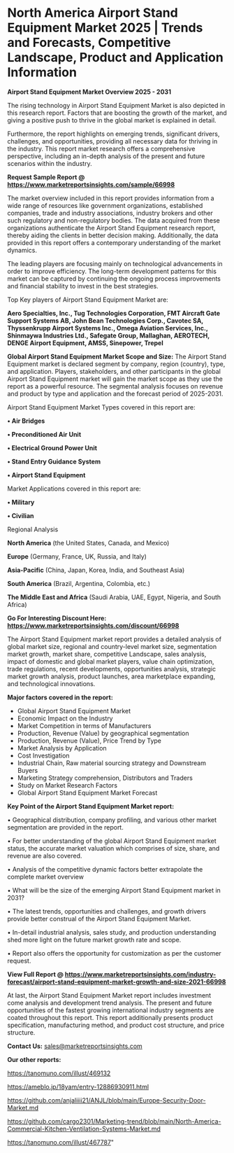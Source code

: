 # North America Airport Stand Equipment Market 2025 | Trends and Forecasts, Competitive Landscape, Product and Application Information

<Strong> Airport Stand Equipment Market Overview 2025 - 2031</strong>

The rising technology in Airport Stand Equipment Market is also depicted in this research report. Factors that are boosting the growth of the market, and giving a positive push to thrive in the global market is explained in detail.

Furthermore, the report highlights on emerging trends, significant drivers, challenges, and opportunities, providing all necessary data for thriving in the industry. This report market research offers a comprehensive perspective, including an in-depth analysis of the present and future scenarios within the industry.

<strong>Request Sample Report @ <a href=https://www.marketreportsinsights.com/sample/66998>https://www.marketreportsinsights.com/sample/66998</a></strong>

The market overview included in this report provides information from a wide range of resources like government organizations, established companies, trade and industry associations, industry brokers and other such regulatory and non-regulatory bodies. The data acquired from these organizations authenticate the Airport Stand Equipment research report, thereby aiding the clients in better decision making. Additionally, the data provided in this report offers a contemporary understanding of the market dynamics.

The leading players are focusing mainly on technological advancements in order to improve efficiency. The long-term development patterns for this market can be captured by continuing the ongoing process improvements and financial stability to invest in the best strategies.

Top Key players of Airport Stand Equipment Market are:

<strong>Aero Specialties, Inc., Tug Technologies Corporation, FMT Aircraft Gate Support Systems AB, John Bean Technologies Corp., Cavotec SA, Thyssenkrupp Airport Systems Inc., Omega Aviation Services, Inc., Shinmaywa Industries Ltd., Safegate Group, Mallaghan, AEROTECH, DENGE Airport Equipment, AMSS, Sinepower, Trepel</strong>

<strong><b>Global Airport Stand Equipment Market Scope and Size:</b></strong>
The Airport Stand Equipment market is declared segment by company, region (country), type, and application. Players, stakeholders, and other participants in the global Airport Stand Equipment market will gain the market scope as they use the report as a powerful resource. The segmental analysis focuses on revenue and product by type and application and the forecast period of 2025-2031.

Airport Stand Equipment Market Types covered in this report are:

<strong>• Air Bridges 

• Preconditioned Air Unit

• Electrical Ground Power Unit

• Stand Entry Guidance System

• Airport Stand Equipment</strong>

Market Applications covered in this report are:

<strong>• Military

• Civilian</strong> 

Regional Analysis

<strong>North America</strong> (the United States, Canada, and Mexico)

<strong>Europe</strong> (Germany, France, UK, Russia, and Italy)

<strong>Asia-Pacific</strong> (China, Japan, Korea, India, and Southeast Asia)

<strong>South America</strong> (Brazil, Argentina, Colombia, etc.)

<strong>The Middle East and Africa</strong> (Saudi Arabia, UAE, Egypt, Nigeria, and South Africa)

<strong>Go For Interesting Discount Here: <a href=https://www.marketreportsinsights.com/discount/66998>https://www.marketreportsinsights.com/discount/66998</a></strong>

The Airport Stand Equipment market report provides a detailed analysis of global market size, regional and country-level market size, segmentation market growth, market share, competitive Landscape, sales analysis, impact of domestic and global market players, value chain optimization, trade regulations, recent developments, opportunities analysis, strategic market growth analysis, product launches, area marketplace expanding, and technological innovations.

<strong><b>Major factors covered in the report:</b></strong>
<ul>
  <li>Global Airport Stand Equipment Market </li>
  <li>Economic Impact on the Industry</li>
  <li>Market Competition in terms of Manufacturers</li>
  <li>Production, Revenue (Value) by geographical segmentation</li>
  <li>Production, Revenue (Value), Price Trend by Type</li>
  <li>Market Analysis by Application</li>
  <li>Cost Investigation</li>
  <li>Industrial Chain, Raw material sourcing strategy and Downstream Buyers</li>
  <li>Marketing Strategy comprehension, Distributors and Traders</li>
  <li>Study on Market Research Factors</li>
  <li>Global Airport Stand Equipment Market Forecast</li>
</ul>

<strong><b>Key Point of the Airport Stand Equipment Market report:</b></strong>

• Geographical distribution, company profiling, and various other market segmentation are provided in the report.

• For better understanding of the global Airport Stand Equipment market status, the accurate market valuation which comprises of size, share, and revenue are also covered.

• Analysis of the competitive dynamic factors better extrapolate the complete market overview

• What will be the size of the emerging Airport Stand Equipment market in 2031?

• The latest trends, opportunities and challenges, and growth drivers provide better construal of the Airport Stand Equipment Market.

• In-detail industrial analysis, sales study, and production understanding shed more light on the future market growth rate and scope.

• Report also offers the opportunity for customization as per the customer request.

<strong><b>View Full Report @ <a href=https://www.marketreportsinsights.com/industry-forecast/airport-stand-equipment-market-growth-and-size-2021-66998>https://www.marketreportsinsights.com/industry-forecast/airport-stand-equipment-market-growth-and-size-2021-66998</a></b></strong>


At last, the Airport Stand Equipment Market report includes investment come analysis and development trend analysis. The present and future opportunities of the fastest growing international industry segments are coated throughout this report. This report additionally presents product specification, manufacturing method, and product cost structure, and price structure.

<strong>Contact Us:</strong>
sales@marketreportsinsights.com

<strong>Our other reports:</strong>

<a href=https://tanomuno.com/illust/469132>https://tanomuno.com/illust/469132</a>

<a href=https://ameblo.jp/18yam/entry-12886930911.html>https://ameblo.jp/18yam/entry-12886930911.html</a>

<a href=https://github.com/anjaliiii21/ANJL/blob/main/Europe-Security-Door-Market.md>https://github.com/anjaliiii21/ANJL/blob/main/Europe-Security-Door-Market.md</a>

<a href=https://github.com/cargo2301/Marketing-trend/blob/main/North-America-Commercial-Kitchen-Ventilation-Systems-Market.md>https://github.com/cargo2301/Marketing-trend/blob/main/North-America-Commercial-Kitchen-Ventilation-Systems-Market.md</a>

<a href=https://tanomuno.com/illust/467787>https://tanomuno.com/illust/467787</a>"
